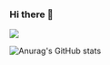 ### Hi there 👋
<img src="https://img.shields.io/badge/hslqqd@naver.com-03C75A?style=flat-square&logo=Naver&logoColor=white"/>

![Anurag's GitHub stats](https://github-readme-stats.vercel.app/api?username=buster-kitten&show_icons=true&theme=solarized-light)

<!--
**kei1202/kei1202** is a ✨ _special_ ✨ repository because its `README.md` (this file) appears on your GitHub profile.

Here are some ideas to get you started:

- 🔭 I’m currently working on ...
- 🌱 I’m currently learning ... 
- 👯 I’m looking to collaborate on ...
- 🤔 I’m looking for help with ...
- 💬 Ask me about ...
- 📫 How to reach me: ... 
- 😄 Pronouns: ...
- ⚡ Fun fact: ... 



